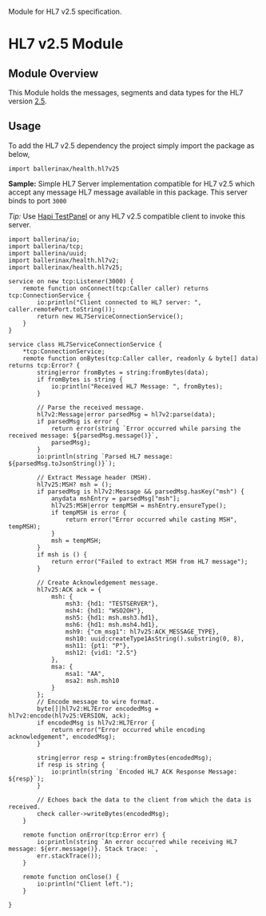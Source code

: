 Module for HL7 v2.5 specification.

# HL7 v2.5 Module

## Module Overview

This Module holds the messages, segments and data types for the HL7 version [2.5](https://www.hl7.org/implement/standards/product_brief.cfm?product_id=143).

## Usage

To add the HL7 v2.5 dependency the project simply import the package as below,
```ballerina
import ballerinax/health.hl7v25
```

**Sample:** Simple HL7 Server implementation compatible for HL7 v2.5 which accept any message HL7 message available
in this package. This server binds to port `3000`

_Tip:_ Use [Hapi TestPanel](https://hapifhir.github.io/hapi-hl7v2/hapi-testpanel/) or any HL7 v2.5 compatible
client to invoke this server.

```ballerina
import ballerina/io;
import ballerina/tcp;
import ballerina/uuid;
import ballerinax/health.hl7v2;
import ballerinax/health.hl7v25;

service on new tcp:Listener(3000) {
    remote function onConnect(tcp:Caller caller) returns tcp:ConnectionService {
        io:println("Client connected to HL7 server: ", caller.remotePort.toString());
        return new HL7ServiceConnectionService();
    }
}

service class HL7ServiceConnectionService {
    *tcp:ConnectionService;
    remote function onBytes(tcp:Caller caller, readonly & byte[] data) returns tcp:Error? {
        string|error fromBytes = string:fromBytes(data);
        if fromBytes is string {
            io:println("Received HL7 Message: ", fromBytes);
        }

        // Parse the received message.
        hl7v2:Message|error parsedMsg = hl7v2:parse(data);
        if parsedMsg is error {
            return error(string `Error occurred while parsing the received message: ${parsedMsg.message()}`,
            parsedMsg);
        }
        io:println(string `Parsed HL7 message: ${parsedMsg.toJsonString()}`);

        // Extract Message header (MSH).
        hl7v25:MSH? msh = ();
        if parsedMsg is hl7v2:Message && parsedMsg.hasKey("msh") {
            anydata mshEntry = parsedMsg["msh"];
            hl7v25:MSH|error tempMSH = mshEntry.ensureType();
            if tempMSH is error {
                return error("Error occurred while casting MSH", tempMSH);
            }
            msh = tempMSH;
        }
        if msh is () {
            return error("Failed to extract MSH from HL7 message");
        }

        // Create Acknowledgement message.
        hl7v25:ACK ack = {
            msh: {
                msh3: {hd1: "TESTSERVER"},
                msh4: {hd1: "WSO2OH"},
                msh5: {hd1: msh.msh3.hd1},
                msh6: {hd1: msh.msh4.hd1},
                msh9: {"cm_msg1": hl7v25:ACK_MESSAGE_TYPE},
                msh10: uuid:createType1AsString().substring(0, 8),
                msh11: {pt1: "P"},
                msh12: {vid1: "2.5"}
            },
            msa: {
                msa1: "AA",
                msa2: msh.msh10
            }
        };
        // Encode message to wire format.
        byte[]|hl7v2:HL7Error encodedMsg = hl7v2:encode(hl7v25:VERSION, ack);
        if encodedMsg is hl7v2:HL7Error {
            return error("Error occurred while encoding acknowledgement", encodedMsg);
        }

        string|error resp = string:fromBytes(encodedMsg);
        if resp is string {
            io:println(string `Encoded HL7 ACK Response Message: ${resp}`);
        }

        // Echoes back the data to the client from which the data is received.
        check caller->writeBytes(encodedMsg);
    }

    remote function onError(tcp:Error err) {
        io:println(string `An error occurred while receiving HL7 message: ${err.message()}. Stack trace: `,
        err.stackTrace());
    }

    remote function onClose() {
        io:println("Client left.");
    }

}
```

